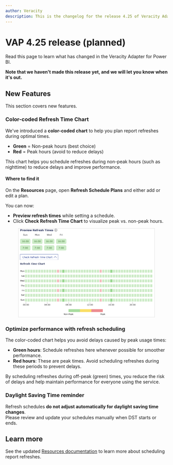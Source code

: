 ```yaml
---
author: Veracity
description: This is the changelog for the release 4.25 of Veracity Adapter for Power BI (VAP).
---
```

# VAP 4.25 release (planned)

Read this page to learn what has changed in the Veracity Adapter for Power BI. 

**Note that we haven't made this release yet, and we will let you know when it's out.**

## New Features

This section covers new features.

### Color-coded Refresh Time Chart  
We've introduced a **color-coded chart** to help you plan report refreshes during optimal times.  
- **Green** = Non-peak hours (best choice)  
- **Red** = Peak hours (avoid to reduce delays)  

This chart helps you schedule refreshes during non-peak hours (such as nighttime) to reduce delays and improve performance.

#### Where to find it  
On the **Resources** page, open **Refresh Schedule Plans** and either add or edit a plan.  

You can now:
- **Preview refresh times** while setting a schedule.
- Click **Check Refresh Time Chart** to visualize peak vs. non-peak hours.  

<figure>
	<img src="../admin-tab/assets/refresh-time-chart.png"/>
</figure>

### Optimize performance with refresh scheduling  
The color-coded chart helps you avoid delays caused by peak usage times:  
- **Green hours**: Schedule refreshes here whenever possible for smoother performance.  
- **Red hours**: These are peak times. Avoid scheduling refreshes during these periods to prevent delays.  

By scheduling refreshes during off-peak (green) times, you reduce the risk of delays and help maintain performance for everyone using the service.

### Daylight Saving Time reminder  
Refresh schedules **do not adjust automatically for daylight saving time changes**.  
Please review and update your schedules manually when DST starts or ends.

## Learn more  
See the updated [Resources documentation](../admin-tab/resource.md) to learn more about scheduling report refreshes.